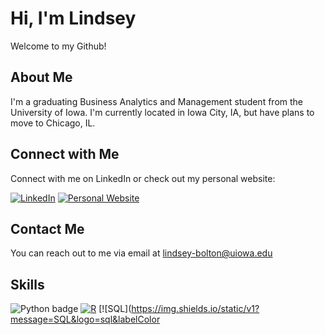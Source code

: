 # Hi, I'm Lindsey

Welcome to my Github!

## About Me
I'm a graduating Business Analytics and Management student from the University of Iowa. I'm currently located in Iowa City, IA, but have plans to move to Chicago, IL.

## Connect with Me
Connect with me on LinkedIn or check out my personal website:

[![LinkedIn](https://img.shields.io/badge/LinkedIn-Connect-blue)](https://www.linkedin.com/in/lindsey-bolton-9b2887221)
[![Personal Website](https://img.shields.io/badge/Personal%20Website-Visit-orange)](https://www.lindseybolton.com)

## Contact Me
You can reach out to me via email at [lindsey-bolton@uiowa.edu](mailto:lindsey-bolton@uiowa.edu)


## Skills
![Python badge](https://img.shields.io/static/v1?message=python&logo=python&labelColor=5c5c5c&color=3776AB&logoColor=white&label=%20&style=for-the-badge)
[![R](https://img.shields.io/static/v1?message=R&logo=r&labelColor=5c5c5c&color=276DC3&logoColor=white&label=%20&style=for-the-badge)](https://www.r-project.org/)
[![SQL](https://img.shields.io/static/v1?message=SQL&logo=sql&labelColor
